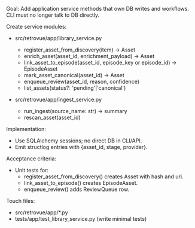 Goal: Add application service methods that own DB writes and workflows. CLI must no longer talk to DB directly.

Create service modules:

- src/retrovue/app/library_service.py

  - register_asset_from_discovery(item) -> Asset
  - enrich_asset(asset_id, enrichment_payload) -> Asset
  - link_asset_to_episode(asset_id, episode_key or episode_id) -> EpisodeAsset
  - mark_asset_canonical(asset_id) -> Asset
  - enqueue_review(asset_id, reason, confidence)
  - list_assets(status?: 'pending'|'canonical')

- src/retrovue/app/ingest_service.py
  - run_ingest(source_name: str) -> summary
  - rescan_asset(asset_id)

Implementation:

- Use SQLAlchemy sessions; no direct DB in CLI/API.
- Emit structlog entries with {asset_id, stage, provider}.

Acceptance criteria:

- Unit tests for:
  - register_asset_from_discovery() creates Asset with hash and uri.
  - link_asset_to_episode() creates EpisodeAsset.
  - enqueue_review() adds ReviewQueue row.

Touch files:

- src/retrovue/app/\*.py
- tests/app/test_library_service.py (write minimal tests)
